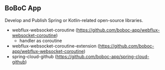## BoBoC App

Develop and Publish Spring or Kotlin-related open-source libraries.

- webflux-websocket-coroutine (https://github.com/boboc-app/webflux-websocket-coroutine)
  - handler as coroutine
- webflux-websocket-coroutine-extension (https://github.com/boboc-app/webflux-websocket-coroutine)
- spring-cloud-github (https://github.com/boboc-app/spring-cloud-github)

<!--

**Here are some ideas to get you started:**

🙋‍♀️ A short introduction - what is your organization all about?
🌈 Contribution guidelines - how can the community get involved?
👩‍💻 Useful resources - where can the community find your docs? Is there anything else the community should know?
🍿 Fun facts - what does your team eat for breakfast?
🧙 Remember, you can do mighty things with the power of [Markdown](https://docs.github.com/github/writing-on-github/getting-started-with-writing-and-formatting-on-github/basic-writing-and-formatting-syntax)
-->

